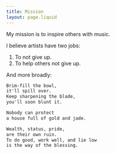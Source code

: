 ```yaml
---
title: Mission
layout: page.liquid
---
```


My mission is to inspire others with music.

I believe artists have two jobs:

1. To not give up.
2. To help others not give up.

And more broadly:

```txt
Brim-fill the bowl,
it'll spill over.
Keep sharpening the blade,
you'll soon blunt it.

Nobody can protect
a house full of gold and jade.

Wealth, status, pride,
are their own ruin.
To do good, work well, and lie low
is the way of the blessing.
```
